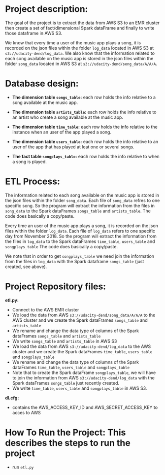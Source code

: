 # Project description: 

The goal of the project is to extract the data from AWS S3 to an EMR cluster then create a set of fact/dimensional Spark dataFrame and finally to write those dataframe in AWS S3.

We know that every time a user of the music app plays a song, it is recorded on the json files within the folder `log_data` located in AWS S3 at `s3://udacity-dend/log_data`.
We also know that the information related to each song available on the music app is stored in the json files within the folder `song_data` located in AWS S3 at `s3://udacity-dend/song_data/A/A/A`.

# Database design: 

- **The dimension table `songs_table`:** each row holds the info relative to a song available at the music app.

- **The dimension table `artists_table`:** each row holds the info relative to an artist who create a song available at the music app.

- **The dimension table `time_table`:** each row holds the info relative to the instance when an user of the app played a song.

- **The dimension table `users_table`:** each row holds the info relative to an user of the app that has played at leat one or several songs.

- **The fact table `songplays_table`:** each row holds the info relative to when a song is played.



# ETL Process: 
The information related to each song available on the music app is stored in the json files within the folder `song_data`.
Each file of `song_data` refres to one specific song.
So the program will extract the information from the files in `song_data` to the Spark dataFrames `songs_table` and `artists_table`. The code does basically a copy/paste.

Every time an user of the music app plays a song, it is recorded on the json files within the folder `log_data`.
Each file of `log_data` refers to one specific day from November 2018.
So the program will extract the information from the files in `log_data` to the Spark dataFrames `time_table`, `users_table` and `songplays_table`
The code does basically a copy/paste. 

We note that in order to get `songplays_table` we need join the information from the files in `log_data` with the Spark dataframe `songs_table` (just created, see above).

# Project Repository files: 

**etl.py:** 
- Connect to the AWS EMR cluster 
- We load the data from AWS `s3://udacity-dend/song_data/A/A/A` to the AWS cluster and we create the Spark dataFrames `songs_table` and `artists_table`
- We rename and change the data type of columns of the Spark dataFrames `songs_table` and `artists_table`
- We write `songs_table` and `artists_table` in AWS S3
- We load the data from AWS `s3://udacity-dend/log_data` to the AWS cluster and we create the Spark dataFrames `time_table`, `users_table` and `songplays_table`
- We rename and change the data type of columns of the Spark dataFrames `time_table`, `users_table` and `songplays_table`
- Note that to create the Spark dataFrame `songplays_table`, we will have to join the information from AWS `s3://udacity-dend/log_data` with the Spark dataFrames  `songs_table` just recently created.
- We write `time_table`, `users_table` and `songplays_table` in AWS S3.

**dl.cfg:**
- contains the AWS_ACCESS_KEY_ID and AWS_SECRET_ACCESS_KEY to acces to AWS

# How To Run the Project: This describes the steps to run the project
- run `etl.py`
